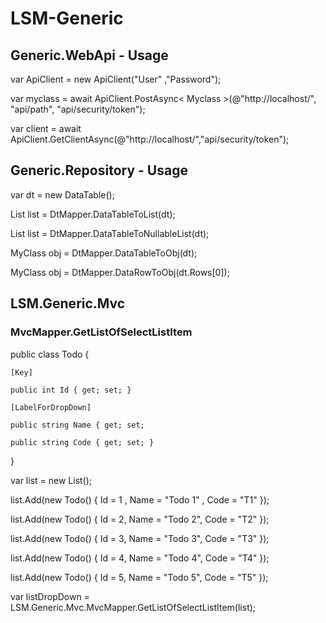 # LSM-Generic


## Generic.WebApi - Usage

var ApiClient = new ApiClient("User" ,"Password");

var myclass = await ApiClient.PostAsync< Myclass >(@"http://localhost/", "api/path", "api/security/token");

var client = await ApiClient.GetClientAsync(@"http://localhost/","api/security/token");

## Generic.Repository - Usage

var dt = new DataTable();

List<MyClass> list  =  DtMapper.DataTableToList<MyClass>(dt);

List<MyClass> list  =  DtMapper.DataTableToNullableList<MyClass>(dt);

MyClass obj =  DtMapper.DataTableToObj<MyClass>(dt);

MyClass obj = DtMapper.DataRowToObj<MyClass>(dt.Rows[0]);

## LSM.Generic.Mvc


### MvcMapper.GetListOfSelectListItem

public class Todo
{

    [Key]
    
    public int Id { get; set; }
    
    [LabelForDropDown]
    
    public string Name { get; set; 
    
    public string Code { get; set; }
    
}


var list = new List<Todo>();

list.Add(new Todo() { Id = 1 , Name = "Todo 1" , Code = "T1" });

list.Add(new Todo() { Id = 2, Name = "Todo 2", Code = "T2" });

list.Add(new Todo() { Id = 3, Name = "Todo 3", Code = "T3" });

list.Add(new Todo() { Id = 4, Name = "Todo 4", Code = "T4" });

list.Add(new Todo() { Id = 5, Name = "Todo 5", Code = "T5" });

var listDropDown = LSM.Generic.Mvc.MvcMapper.GetListOfSelectListItem<Todo>(list);
